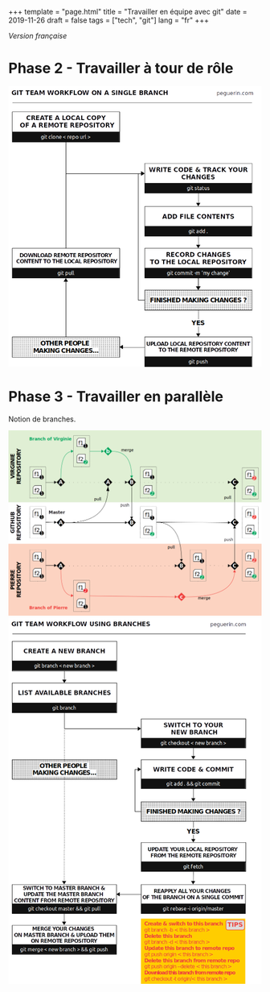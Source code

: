 +++
template = "page.html"
title = "Travailler en équipe avec git"
date =  2019-11-26
draft = false
tags = ["tech", "git"]
lang = "fr"
+++

*Version française*  



# Phase 2 - Travailler à tour de rôle



<img src="git_team_workflow_singlebranch_peguerin.png" width="600" />


# Phase 3 - Travailler en parallèle


Notion de branches. 

<img src="git_timeline.png" width="800" />




<img src="git_team_workflow_usingbranches.png" width="600" />
